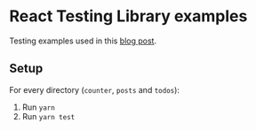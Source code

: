 # React Testing Library examples

Testing examples used in this [blog post](https://thomlom.dev/test-react-testing-library/).

## Setup

For every directory (`counter`, `posts` and `todos`):

1. Run `yarn`
2. Run `yarn test`
